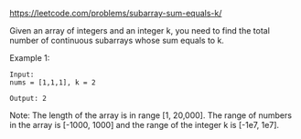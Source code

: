 https://leetcode.com/problems/subarray-sum-equals-k/

Given an array of integers and an integer k, you need to find the total number of continuous subarrays whose sum equals to k.

Example 1:

```
Input:
nums = [1,1,1], k = 2

Output: 2
```

Note:
The length of the array is in range [1, 20,000].
The range of numbers in the array is [-1000, 1000] and the range of the integer k is [-1e7, 1e7].
